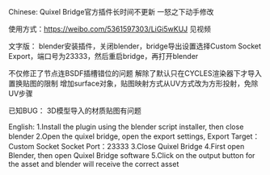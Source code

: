 Chinese:
Quixel Bridge官方插件长时间不更新
一怒之下动手修改

使用方式：https://weibo.com/5361597303/LiGi5wKUJ 见视频

文字版：
    blender安装插件，关闭blender，bridge导出设置选择Custom Socket Export，端口号为23333，然后重启bridge，再打开blender

不仅修正了节点连BSDF插槽错位的问题
解除了默认只在CYCLES渲染器下才导入置换贴图的限制
增加surface对象，贴图映射方式从UV方式改为方形投射，免除UV步骤

已知BUG：
    3D模型导入的材质贴图有问题

English:
1.Install the plugin using the blender script installer, then close blender
2.Open the quixel bridge, open the export settings,
    Export Target：Custom Socket 
    Socket Port：23333
3.Close Quixel Bridge
4.First open Blender, then open Quixel Bridge software
5.Click on the output button for the asset and blender will receive the correct asset
